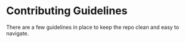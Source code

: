 # Contributing Guidelines

There are a few guidelines in place to keep the repo clean and easy to navigate.
